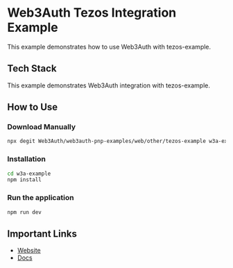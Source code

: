 # Web3Auth Tezos Integration Example

This example demonstrates how to use Web3Auth with tezos-example.

## Tech Stack

This example demonstrates Web3Auth integration with tezos-example.

## How to Use

### Download Manually

```bash
npx degit Web3Auth/web3auth-pnp-examples/web/other/tezos-example w3a-example
```

### Installation

```bash
cd w3a-example
npm install
```

### Run the application

```bash
npm run dev
```

## Important Links

- [Website](https://web3auth.io)
- [Docs](https://web3auth.io/docs)
